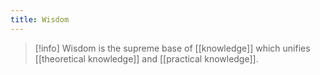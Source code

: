 ```yaml
---
title: Wisdom
---
```

> [!info]
> Wisdom is the supreme base of [[knowledge]] which unifies [[theoretical knowledge]] and [[practical knowledge]].